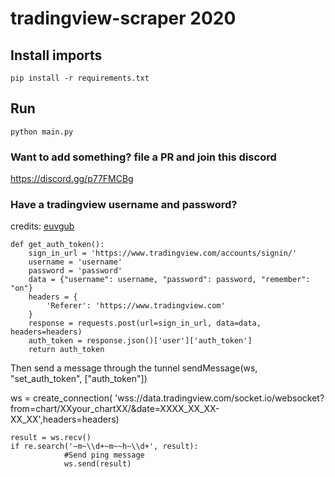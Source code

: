 # tradingview-scraper 2020

## Install imports
```
pip install -r requirements.txt
```

## Run
```
python main.py
```

### Want to add something? file a PR and join this discord 
https://discord.gg/p77FMCBg





### Have a tradingview username and password?
credits: [euvgub](https://github.com/euvgub)

```
def get_auth_token():
    sign_in_url = 'https://www.tradingview.com/accounts/signin/'
    username = 'username'
    password = 'password'
    data = {"username": username, "password": password, "remember": "on"}
    headers = {
        'Referer': 'https://www.tradingview.com'
    }
    response = requests.post(url=sign_in_url, data=data, headers=headers)
    auth_token = response.json()['user']['auth_token']    
    return auth_token
```
 Then send a message through the tunnel 
sendMessage(ws, "set_auth_token", ["auth_token"])

ws = create_connection(
    'wss://data.tradingview.com/socket.io/websocket?from=chart/XXyour_chartXX/&date=XXXX_XX_XX-XX_XX',headers=headers)

```
result = ws.recv()
if re.search('~m~\\d+~m~~h~\\d+', result):
            #Send ping message
            ws.send(result)
``` 
